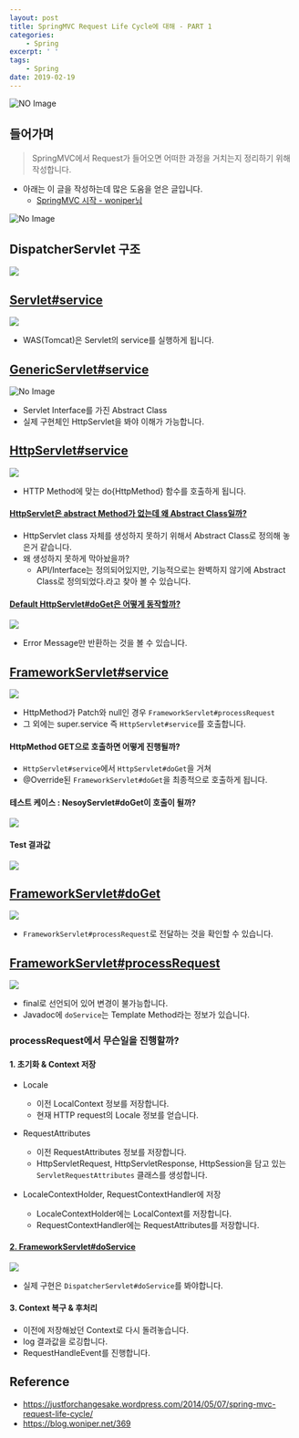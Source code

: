 ```yaml
---
layout: post
title: SpringMVC Request Life Cycle에 대해 - PART 1
categories:
    - Spring
excerpt: ' '
tags:
    - Spring
date: 2019-02-19
---
```


![NO Image](/assets/logo/spring.png)


## 들어가며
> SpringMVC에서 Request가 들어오면 어떠한 과정을 거치는지 정리하기 위해 작성합니다.

- 아래는 이 글을 작성하는데 많은 도움을 얻은 글입니다.
    - [SpringMVC 시작 - woniper님](https://blog.woniper.net/366)

![No Image](./../assets/posts/img/2019-02-18-20-20-08.png)

## DispatcherServlet 구조

![](./../assets/posts/img/2019-02-19-13-41-06.png)


## [Servlet#service](https://github.com/javaee/servlet-spec/blob/master/src/main/java/javax/servlet/Servlet.java#L153)

![](./../assets/posts/img/2019-02-19-13-44-53.png)

- WAS(Tomcat)은 Servlet의 service를 실행하게 됩니다.

## [GenericServlet#service](https://github.com/javaee/servlet-spec/blob/master/src/main/java/javax/servlet/GenericServlet.java#L277)

![No Image](./../assets/posts/img/2019-02-18-21-58-48.png)

- Servlet Interface를 가진 Abstract Class
- 실제 구현체인 HttpServlet을 봐야 이해가 가능합니다.

## [HttpServlet#service](https://github.com/javaee/servlet-spec/blob/master/src/main/java/javax/servlet/http/HttpServlet.java#L635)

![](./../assets/posts/img/2019-02-18-22-01-15.png)

- HTTP Method에 맞는 do{HttpMethod} 함수를 호출하게 됩니다.

#### [HttpServlet은 abstract Method가 없는데 왜 Abstract Class일까?](https://stackoverflow.com/questions/18909206/why-httpservlet-is-an-abstract-class-any-functional-reason)
- HttpServlet class 자체를 생성하지 못하기 위해서 Abstract Class로 정의해 놓은거 같습니다.
- 왜 생성하지 못하게 막아놨을까?
    - API/Interface는 정의되어있지만, 기능적으로는 완벽하지 않기에 Abstract Class로 정의되었다.라고 찾아 볼 수 있습니다.

#### [Default HttpServlet#doGet은 어떻게 동작할까?](https://github.com/javaee/servlet-spec/blob/master/src/main/java/javax/servlet/http/HttpServlet.java#L167)

![](../assets/posts/img/2019-02-19-22-54-11.png)

- Error Message만 반환하는 것을 볼 수 있습니다.

## [FrameworkServlet#service](https://github.com/spring-projects/spring-framework/blob/master/spring-webmvc/src/main/java/org/springframework/web/servlet/FrameworkServlet.java#L874)

![](./../assets/posts/img/2019-02-19-14-01-53.png)

- HttpMethod가 Patch와 null인 경우 `FrameworkServlet#processRequest`
- 그 외에는 super.service 즉 `HttpServlet#service`를 호출합니다.
#### HttpMethod GET으로 호출하면 어떻게 진행될까?
- `HttpServlet#service`에서 `HttpServlet#doGet`을 거쳐
- @Override된 `FrameworkServlet#doGet`을 최종적으로 호출하게 됩니다.

#### 테스트 케이스 : NesoyServlet#doGet이 호출이 될까?

![](../assets/posts/img/2019-02-19-23-26-46.png)

#### Test 결과값

![](../assets/posts/img/2019-02-19-23-27-40.png)


## [FrameworkServlet#doGet](https://github.com/spring-projects/spring-framework/blob/master/spring-webmvc/src/main/java/org/springframework/web/servlet/FrameworkServlet.java#L874)

![](./../assets/posts/img/2019-02-18-22-01-46.png)

- `FrameworkServlet#processRequest`로 전달하는 것을 확인할 수 있습니다.

## [FrameworkServlet#processRequest](https://github.com/spring-projects/spring-framework/blob/master/spring-webmvc/src/main/java/org/springframework/web/servlet/FrameworkServlet.java#L987)

![](../assets/posts/img/2019-02-19-23-34-48.png)

- final로 선언되어 있어 변경이 불가능합니다.
- Javadoc에 `doService`는 Template Method라는 정보가 있습니다.



### processRequest에서 무슨일을 진행할까?


#### 1. 초기화 & Context 저장
- Locale
    - 이전 LocalContext 정보를 저장합니다.
    - 현재 HTTP request의 Locale 정보를 얻습니다.
- RequestAttributes
    - 이전 RequestAttributes 정보를 저장합니다.
    - HttpServletRequest, HttpServletResponse, HttpSession을 담고 있는 `ServletRequestAttributes` 클래스를 생성합니다.

- LocaleContextHolder, RequestContextHandler에 저장
    - LocaleContextHolder에는 LocalContext를 저장합니다.
    - RequestContextHandler에는 RequestAttributes를 저장합니다.

#### [2. FrameworkServlet#doService](https://github.com/spring-projects/spring-framework/blob/master/spring-webmvc/src/main/java/org/springframework/web/servlet/FrameworkServlet.java#L1177)

![](./../assets/posts/img/2019-02-18-22-02-39.png)

- 실제 구현은 `DispatcherServlet#doService`를 봐야합니다.

#### 3. Context 복구 & 후처리
- 이전에 저장해놨던 Context로 다시 돌려놓습니다.
- log 결과값을 로깅합니다.
- RequestHandleEvent를 진행합니다.


## Reference
- <https://justforchangesake.wordpress.com/2014/05/07/spring-mvc-request-life-cycle/>
- <https://blog.woniper.net/369>